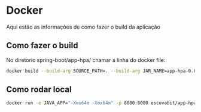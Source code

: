 # Docker

Aqui estão as informações de como fazer o build da aplicação

## Como fazer o build

No diretorio spring-boot/app-hpa/ chamar a linha do docker file:

```bash
docker build --build-arg SOURCE_PATH=. --build-arg JAR_NAME=app-hpa-0.0.1-SNAPSHOT.jar -t escovabit/app-hpa:latest -f ../../docker/Dockerfile .
```

## Como rodar local

```bash
docker run -e JAVA_APP="-Xms64m -Xmx64m" -p 8080:8080 escovabit/app-hpa:latest
```

